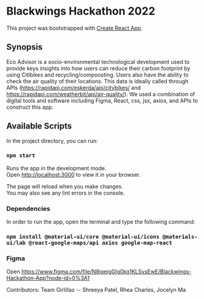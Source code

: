 # Blackwings Hackathon 2022 

This project was bootstrapped with [Create React App](https://github.com/facebook/create-react-app).

## Synopsis
Eco Advisor is a socio-environmental technological development used to provide keys insights into how users can reduce their carbon footprint by using Citibikes and recycling/compoosting. Users also have the ability to check the air quality of their locations. This data is ideally called through APIs (https://rapidapi.com/eskerda/api/citybikes/ and https://rapidapi.com/weatherbit/api/air-quality/). We used a combination of digital tools and software including Figma, React, css, jsx, axios, and APIs to construct this app. 

## Available Scripts

In the project directory, you can run:

### `npm start`

Runs the app in the development mode.\
Open [http://localhost:3000](http://localhost:3000) to view it in your browser.

The page will reload when you make changes.\
You may also see any lint errors in the console.

### Dependencies

In order to run the app, open the terminal and type the following command:

### `npm install @material-ui/core @material-ui/icons @materials-ui/lab @react-google-maps/api axios google-map-react`

### Figma
Open https://www.figma.com/file/N8jgeigGlg0kq1KLSvsEwE/Blackwings-Hackathon-App?node-id=0%3A1

Contributors: 
Team Girlillas -- Shreeya Patel, Rhea Charles, Jocelyn Ma


